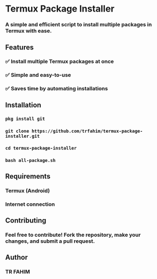 # Termux Package Installer
### A simple and efficient script to install multiple packages in Termux with ease.

## Features

### ✅ Install multiple Termux packages at once
### ✅ Simple and easy-to-use
### ✅ Saves time by automating installations

## Installation
### `pkg install git`
### `git clone https://github.com/trfahim/termux-package-installer.git`
### `cd termux-package-installer`
### `bash all-package.sh`

## Requirements
### Termux (Android)
### Internet connection

## Contributing

### Feel free to contribute! Fork the repository, make your changes, and submit a pull request.

## Author

### TR FAHIM
